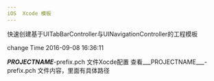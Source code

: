 ```yaml
---
iOS  Xcode 模板
---
```


快速创建基于UITabBarController与UINavigationController的工程模板

change Time  2016-09-08 16:36:11



___PROJECTNAME___-prefix.pch 文件Xocde配置 查看___PROJECTNAME___-prefix.pch 文件内容，里面有具体路径